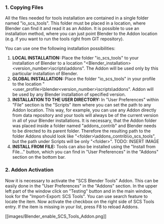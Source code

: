 ### 1. Copying Files
All the files needed for tools installation are contained in a single folder named "io_scs_tools". This folder must be placed in a location, where Blender can find it and read it as an Addon. It is possible to use an installation method, where you can just point Blender to the Addon location (e.g. if you want to run the tools right from GIT repository).

You can use one the following installation possibilities:

1. **LOCAL INSTALLATION:** Place the folder "io_scs_tools" to your installation of Blender to a location "<Blender_installation>\<version_number>\scripts\addons\". The Addon will be used only by this particular installation of Blender.
2. **GLOBAL INSTALLATION:** Place the folder "io_scs_tools" in your profile to the location "<user_profile>\blender\<version_number>\scripts\addons\". Addon will be used by any Blender installation of specified version.
3. **INSTALLATION TO THE USER DIRECTORY:** In "User Preferences" within "File" section is the "Scripts" item where you can set the path to any Addon location. This way, for example, you can use any Addon directly from data repository and your tools will always be of the current version in all of your Blender installations. It is necessary, that the Addon folder was placed inside a folder named "addons_contrib" and Blender needs to be directed to its parent folder. Therefore the resulting path to the folder Addons should look like "\<folder>\addons_contrib\io_scs_tools", but the path under Scripts will be only "\<folder>".
TODO: INSERT IMAGE
4. **INSTALL FROM FILE:** Tools can also be installed using the "Install from File..." button, which you can find in "User Preferences" in the "Addons" section on the bottom bar.

### 2. Addon Activation
Now it is necessary to activate the "SCS Blender Tools" Addon. This can be easily done in the "User Preferences" in the "Addons" section. In the upper left part of the window click on "Testing" button and in the main window, look for the "Import-Export: SCS Tools". You can use search feature to locate the item. Now activate the checkbox on the right side of SCS Tools entry. If the item is missing in your list, press F8 to reload Addons.

[[images/Blender_enable_SCS_Tools_Addon.png]]
